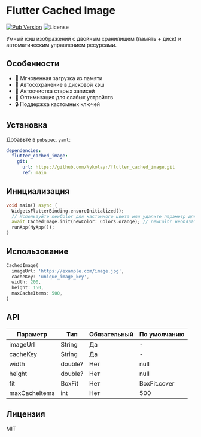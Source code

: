 # Flutter Cached Image
[![Pub Version](https://img.shields.io/pub/v/flutter_cached_image)](https://pub.dev/packages/flutter_cached_image)
![License](https://img.shields.io/github/license/yourname/flutter_cached_image)

Умный кэш изображений с двойным хранилищем (память + диск) и автоматическим управлением ресурсами.

## Особенности
- 🚀 Мгновенная загрузка из памяти
- 💾 Автосохранение в дисковой кэш
- 🔄 Автоочистка старых записей
- 📱 Оптимизация для слабых устройств
- 🔒 Поддержка кастомных ключей

## Установка
Добавьте в `pubspec.yaml`:
```yaml
dependencies:
  flutter_cached_image: 
    git:
      url: https://github.com/Nykolayr/flutter_cached_image.git
      ref: main
```

## Инициализация
```dart
void main() async {
  WidgetsFlutterBinding.ensureInitialized();
  // Используйте newColor для кастомного цвета или удалите параметр для белого по умолчанию
  await CachedImage.init(newColor: Colors.orange); // newColor необязателен
  runApp(MyApp());
}
```

## Использование
```dart
CachedImage(
  imageUrl: 'https://example.com/image.jpg',
  cacheKey: 'unique_image_key',
  width: 200,
  height: 150,
  maxCacheItems: 500,
)
```

## API
| Параметр       | Тип              | Обязательный | По умолчанию   |
|----------------|-------------------|--------------|-----------------|
| imageUrl       | String            | Да           | -               |
| cacheKey       | String            | Да           | -               |
| width          | double?           | Нет          | null            |
| height         | double?           | Нет          | null            |
| fit            | BoxFit            | Нет          | BoxFit.cover    |
| maxCacheItems  | int               | Нет          | 500             |


## Лицензия
MIT